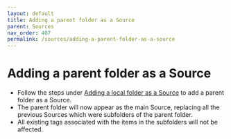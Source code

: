 ```yaml
---
layout: default
title: Adding a parent folder as a Source
parent: Sources
nav_order: 407
permalink: /sources/adding-a-parent-folder-as-a-source
---
```


# Adding a parent folder as a Source

- Follow the steps under [Adding a local folder as a Source](/sources/adding-a-local-folder-as-a-source) to add a parent folder as a Source.
- The parent folder will now appear as the main Source, replacing all the previous Sources which were subfolders of the parent folder.
- All existing tags associated with the items in the subfolders will not be affected.